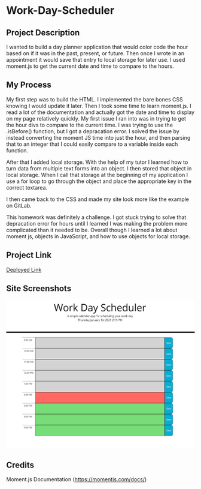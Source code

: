 # Work-Day-Scheduler

## Project Description
I wanted to build a day planner application that would color code the hour based on if it was in the past, present, or future. Then once I wrote in an appointment it would save that entry to local storage for later use. I used moment.js to get the current date and time to compare to the hours.

## My Process

My first step was to build the HTML. I implemented the bare bones CSS knowing I would update it later. Then I took some time to learn moment.js. I read a lot of the documentation and actually got the date and time to display on my page relatively quickly. My first issue I ran into was in trying to get the hour divs to compare to the current time. I was trying to use the .isBefore() function, but I got a depracation error. I solved the issue by instead converting the moment JS time into just the hour, and then parsing that to an integer that I could easily compare to a variable inside each function.

After that I added local storage. With the help of my tutor I learned how to turn data from multiple text forms into an object. I then stored that object in local storage. When I call that storage at the beginning of my application I use a for loop to go through the object and place the appropriate key in the correct textarea.

I then came back to the CSS and made my site look more like the example on GitLab. 

This homework was definitely a challenge. I got stuck trying to solve that depracation error for hours until I learned I was making the problem more complicated than it needed to be. Overall though I learned a lot about moment js, objects in JavaScript, and how to use objects for local storage. 

## Project Link
[Deployed Link](https://mikecoletta.github.io/Work-Day-Scheduler/)

## Site Screenshots

![Screenshot 1](Images/Screenshot1.JPG)

## Credits
Moment.js Documentation (https://momentjs.com/docs/)